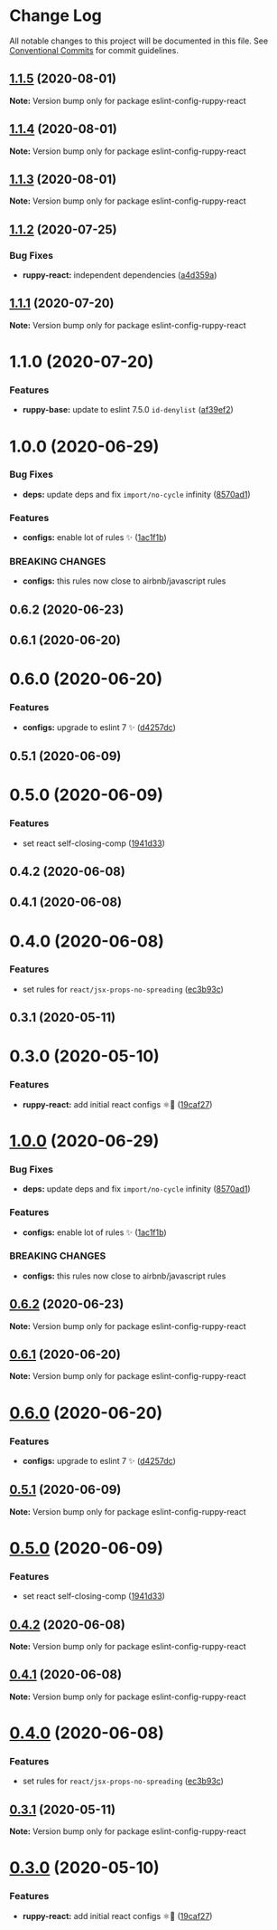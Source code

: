 # Change Log

All notable changes to this project will be documented in this file.
See [Conventional Commits](https://conventionalcommits.org) for commit guidelines.

## [1.1.5](https://github.com/Ruppyio/eslint-configs/compare/eslint-config-ruppy-react@1.1.4...eslint-config-ruppy-react@1.1.5) (2020-08-01)

**Note:** Version bump only for package eslint-config-ruppy-react

## [1.1.4](https://github.com/Ruppyio/eslint-configs/compare/eslint-config-ruppy-react@1.1.3...eslint-config-ruppy-react@1.1.4) (2020-08-01)

**Note:** Version bump only for package eslint-config-ruppy-react

## [1.1.3](https://github.com/Ruppyio/eslint-configs/compare/eslint-config-ruppy-react@1.1.2...eslint-config-ruppy-react@1.1.3) (2020-08-01)

**Note:** Version bump only for package eslint-config-ruppy-react

## [1.1.2](https://github.com/Ruppyio/eslint-configs/compare/eslint-config-ruppy-react@1.1.1...eslint-config-ruppy-react@1.1.2) (2020-07-25)

### Bug Fixes

- **ruppy-react:** independent dependencies ([a4d359a](https://github.com/Ruppyio/eslint-configs/commit/a4d359a12345013627f0ba631f2750c6fde72f2b))

## [1.1.1](https://github.com/Ruppyio/eslint-configs/compare/eslint-config-ruppy-react@1.1.0...eslint-config-ruppy-react@1.1.1) (2020-07-20)

**Note:** Version bump only for package eslint-config-ruppy-react

# 1.1.0 (2020-07-20)

### Features

- **ruppy-base:** update to eslint 7.5.0 `id-denylist` ([af39ef2](https://github.com/Ruppyio/eslint-configs/commit/af39ef2250970a411b5cc8b6141cb6e49fe0451a))

# 1.0.0 (2020-06-29)

### Bug Fixes

- **deps:** update deps and fix `import/no-cycle` infinity ([8570ad1](https://github.com/Ruppyio/eslint-configs/commit/8570ad1b5e58ce5cb528f96f43f7dc193e2decf7))

### Features

- **configs:** enable lot of rules ✨ ([1ac1f1b](https://github.com/Ruppyio/eslint-configs/commit/1ac1f1b69b39da942bb8758a42359e1a10ae852a))

### BREAKING CHANGES

- **configs:** this rules now close to airbnb/javascript rules

## 0.6.2 (2020-06-23)

## 0.6.1 (2020-06-20)

# 0.6.0 (2020-06-20)

### Features

- **configs:** upgrade to eslint 7 ✨ ([d4257dc](https://github.com/Ruppyio/eslint-configs/commit/d4257dccaca3ba704dfaa1614ab3d485b8837882))

## 0.5.1 (2020-06-09)

# 0.5.0 (2020-06-09)

### Features

- set react self-closing-comp ([1941d33](https://github.com/Ruppyio/eslint-configs/commit/1941d337aae58f6fc98b8c61d0d3fd93098ad73a))

## 0.4.2 (2020-06-08)

## 0.4.1 (2020-06-08)

# 0.4.0 (2020-06-08)

### Features

- set rules for `react/jsx-props-no-spreading` ([ec3b93c](https://github.com/Ruppyio/eslint-configs/commit/ec3b93c565bc56f21be22b67e3237a06b4c49e83))

## 0.3.1 (2020-05-11)

# 0.3.0 (2020-05-10)

### Features

- **ruppy-react:** add initial react configs ⚛🐤 ([19caf27](https://github.com/Ruppyio/eslint-configs/commit/19caf2740536c1425ef84359530a771bb5fd96f6))

# [1.0.0](https://github.com/Ruppyio/eslint-configs/compare/v0.6.2...v1.0.0) (2020-06-29)

### Bug Fixes

- **deps:** update deps and fix `import/no-cycle` infinity ([8570ad1](https://github.com/Ruppyio/eslint-configs/commit/8570ad1b5e58ce5cb528f96f43f7dc193e2decf7))

### Features

- **configs:** enable lot of rules ✨ ([1ac1f1b](https://github.com/Ruppyio/eslint-configs/commit/1ac1f1b69b39da942bb8758a42359e1a10ae852a))

### BREAKING CHANGES

- **configs:** this rules now close to airbnb/javascript rules

## [0.6.2](https://github.com/Ruppyio/eslint-configs/compare/v0.6.1...v0.6.2) (2020-06-23)

**Note:** Version bump only for package eslint-config-ruppy-react

## [0.6.1](https://github.com/Ruppyio/eslint-configs/compare/v0.6.0...v0.6.1) (2020-06-20)

**Note:** Version bump only for package eslint-config-ruppy-react

# [0.6.0](https://github.com/Ruppyio/eslint-configs/compare/v0.5.1...v0.6.0) (2020-06-20)

### Features

- **configs:** upgrade to eslint 7 ✨ ([d4257dc](https://github.com/Ruppyio/eslint-configs/commit/d4257dccaca3ba704dfaa1614ab3d485b8837882))

## [0.5.1](https://github.com/Ruppyio/eslint-configs/compare/v0.5.0...v0.5.1) (2020-06-09)

**Note:** Version bump only for package eslint-config-ruppy-react

# [0.5.0](https://github.com/Ruppyio/eslint-configs/compare/v0.4.2...v0.5.0) (2020-06-09)

### Features

- set react self-closing-comp ([1941d33](https://github.com/Ruppyio/eslint-configs/commit/1941d337aae58f6fc98b8c61d0d3fd93098ad73a))

## [0.4.2](https://github.com/Ruppyio/eslint-configs/compare/v0.4.1...v0.4.2) (2020-06-08)

**Note:** Version bump only for package eslint-config-ruppy-react

## [0.4.1](https://github.com/Ruppyio/eslint-configs/compare/v0.4.0...v0.4.1) (2020-06-08)

**Note:** Version bump only for package eslint-config-ruppy-react

# [0.4.0](https://github.com/Ruppyio/eslint-configs/compare/v0.3.1...v0.4.0) (2020-06-08)

### Features

- set rules for `react/jsx-props-no-spreading` ([ec3b93c](https://github.com/Ruppyio/eslint-configs/commit/ec3b93c565bc56f21be22b67e3237a06b4c49e83))

## [0.3.1](https://github.com/Ruppyio/eslint-configs/compare/v0.3.0...v0.3.1) (2020-05-11)

**Note:** Version bump only for package eslint-config-ruppy-react

# [0.3.0](https://github.com/Ruppyio/eslint-configs/compare/v0.2.0...v0.3.0) (2020-05-10)

### Features

- **ruppy-react:** add initial react configs ⚛🐤 ([19caf27](https://github.com/Ruppyio/eslint-configs/commit/19caf2740536c1425ef84359530a771bb5fd96f6))
